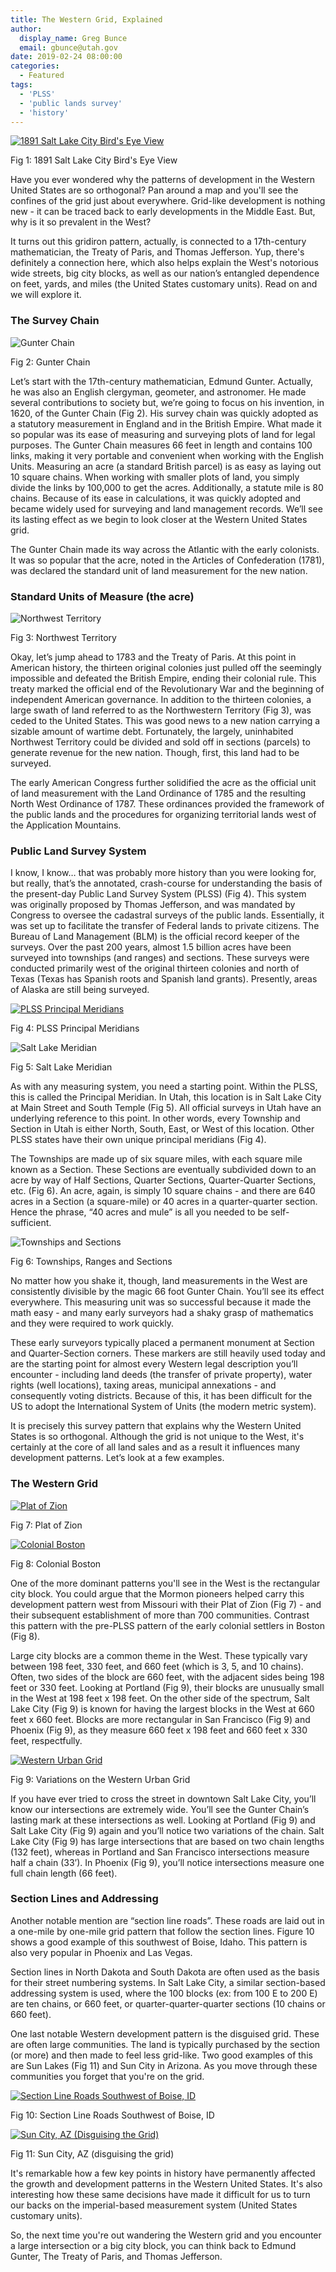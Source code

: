 ```yaml
---
title: The Western Grid, Explained
author:
  display_name: Greg Bunce
  email: gbunce@utah.gov
date: 2019-02-24 08:00:00
categories:
  - Featured
tags:
  - 'PLSS'
  - 'public lands survey'
  - 'history'
---
```

<div class="caption"><a href="/images/SaltLakeHistoric.jpg" title="click to see the full sized image"><img src="/images/SaltLakeHistoric_sm.jpg" alt="1891 Salt Lake City Bird's Eye View"></a><p class="caption-text">Fig 1: 1891 Salt Lake City Bird's Eye View</p></div>

Have you ever wondered why the patterns of development in the Western United States are so orthogonal?  Pan around a map and you'll see the confines of the grid just about everywhere.  Grid-like development is nothing new - it can be traced back to early developments in the Middle East.  But, why is it so prevalent in the West?

It turns out this gridiron pattern, actually, is connected to a 17th-century mathematician, the Treaty of Paris, and Thomas Jefferson.  Yup, there's definitely a connection here, which also helps explain the West's notorious wide streets, big city blocks, as well as our nation’s entangled dependence on feet, yards, and miles (the United States customary units). Read on and we will explore it.

### The Survey Chain
<!-- ![Gunter Chain]({{"/images/GunterChain.png" | prepend:site.baseurl}}){: .inline-text-left .outline} -->
<div class="caption"><img src="{{ "/images/GunterChain.png" | prepend: site.baseurl }}" alt="Gunter Chain" /><p class="caption-text">Fig 2: Gunter Chain</p></div>

Let’s start with the 17th-century mathematician, Edmund Gunter.  Actually, he was also an English clergyman, geometer, and astronomer.  He made several contributions to society but, we’re going to focus on his invention, in 1620, of the Gunter Chain (Fig 2).  His survey chain was quickly adopted as a statutory measurement in England and in the British Empire.  What made it so popular was its ease of measuring and surveying plots of land for legal purposes.  The Gunter Chain measures 66 feet in length and contains 100 links, making it very portable and convenient when working with the English Units.  Measuring an acre (a standard British parcel) is as easy as laying out 10 square chains.  When working with smaller plots of land, you simply divide the links by 100,000 to get the acres.  Additionally, a statute mile is 80 chains.  Because of its ease in calculations, it was quickly adopted and became widely used for surveying and land management records. We’ll see its lasting effect as we begin to look closer at the Western United States grid.

The Gunter Chain made its way across the Atlantic with the early colonists.  It was so popular that the acre, noted in the Articles of Confederation (1781), was declared the standard unit of land measurement for the new nation.

### Standard Units of Measure (the acre)
<div class="caption"><img src="{{ "/images/NorthwestTerritory.png" | prepend: site.baseurl }}" alt="Northwest Territory" /><p class="caption-text">Fig 3: Northwest Territory</p></div>

Okay, let’s jump ahead to 1783 and the Treaty of Paris.  At this point in American history, the thirteen original colonies just pulled off the seemingly impossible and defeated the British Empire, ending their colonial rule.  This treaty marked the official end of the Revolutionary War and the beginning of independent American governance.  In addition to the thirteen colonies, a large swath of land referred to as the Northwestern Territory (Fig 3), was ceded to the United States. This was good news to a new nation carrying a sizable amount of wartime debt.  Fortunately, the largely, uninhabited Northwest Territory could be divided and sold off in sections (parcels) to generate revenue for the new nation.  Though, first, this land had to be surveyed.

The early American Congress further solidified the acre as the official unit of land measurement with the Land Ordinance of 1785 and the resulting North West Ordinance of 1787.  These ordinances provided the framework of the public lands and the procedures for organizing territorial lands west of the Application Mountains.

### Public Land Survey System
I know, I know… that was probably more history than you were looking for, but really, that’s the annotated, crash-course for understanding the basis of the present-day Public Land Survey System (PLSS) (Fig 4).  This system was originally proposed by Thomas Jefferson, and was mandated by Congress to oversee the cadastral surveys of the public lands.  Essentially, it was set up to facilitate the transfer of Federal lands to private citizens.  The Bureau of Land Management (BLM) is the official record keeper of the surveys.  Over the past 200 years, almost 1.5 billion acres have been surveyed into townships (and ranges) and sections.  These surveys were conducted primarily west of the original thirteen colonies and north of Texas (Texas has Spanish roots and Spanish land grants).   Presently, areas of Alaska are still being surveyed.

<div class="caption"><a href="/images/principal_meridians.png" title="click to see the full sized image"><img src="/images/principal_meridians_sm.png" alt="PLSS Principal Meridians"></a>
<p class="caption-text">Fig 4: PLSS Principal Meridians</p></div>
<div class="caption"><img src="{{ "/images/salt_lake_meridian.png" | prepend: site.baseurl }}" alt="Salt Lake Meridian" /><p class="caption-text">Fig 5: Salt Lake Meridian</p></div>

As with any measuring system, you need a starting point.  Within the PLSS, this is called the Principal Meridian.  In Utah, this location is in Salt Lake City at Main Street and South Temple (Fig 5).  All official surveys in Utah have an underlying reference to this point.  In other words, every Township and Section in Utah is either North, South, East, or West of this location.  Other PLSS states have their own unique principal meridians (Fig 4).

The Townships are made up of six square miles, with each square mile known as a Section.  These Sections are eventually subdivided down to an acre by way of Half Sections, Quarter Sections, Quarter-Quarter Sections, etc. (Fig 6).  An acre, again, is simply 10 square chains - and there are 640 acres in a Section (a square-mile) or 40 acres in a quarter-quarter section.  Hence the phrase, “40 acres and mule” is all you needed to be self-sufficient.

<div class="caption"><img src="{{ "/images/townships_sections.png" | prepend: site.baseurl }}" alt="Townships and Sections" /><p class="caption-text">Fig 6: Townships, Ranges and Sections</p></div>

No matter how you shake it, though, land measurements in the West are consistently divisible by the magic 66 foot Gunter Chain.  You’ll see its effect everywhere.  This measuring unit was so successful because it made the math easy - and many early surveyors had a shaky grasp of mathematics and they were required to work quickly.

These early surveyors typically placed a permanent monument at Section and Quarter-Section corners.  These markers are still heavily used today and are the starting point for almost every Western legal description you’ll encounter - including land deeds (the transfer of private property), water rights (well locations), taxing areas, municipal annexations - and consequently voting districts.  Because of this, it has been difficult for the US to adopt the International System of Units (the modern metric system).

It is precisely this survey pattern that explains why the Western United States is so orthogonal.  Although the grid is not unique to the West, it's certainly at the core of all land sales and as a result it influences many development patterns.  Let’s look at a few examples.

### The Western Grid
<div style="display: block">
<div class="caption"><a href="/images/plat_of_zion.png" title="click to see the full sized image"><img src="/images/plat_of_zion_sm.png" alt="Plat of Zion"></a><p class="caption-text">Fig 7: Plat of Zion</p>
</div><div class="caption"><a href="/images/ColonialBoston.png" title="click to see the full sized image"><img src="/images/ColonialBoston_sm.png" alt="Colonial Boston"></a><p class="caption-text">Fig 8: Colonial Boston</p></div>
</div>

One of the more dominant patterns you'll see in the West is the rectangular city block. You could argue that the Mormon pioneers helped carry this development pattern west from Missouri with their Plat of Zion (Fig 7) - and their subsequent establishment of more than 700 communities.  Contrast this pattern with the pre-PLSS pattern of the early colonial settlers in Boston (Fig 8).

Large city blocks are a common theme in the West.  These typically vary between 198 feet, 330 feet, and 660 feet (which is 3, 5, and 10 chains).  Often, two sides of the block are 660 feet, with the adjacent sides being 198 feet or 330 feet.  Looking at Portland (Fig 9), their blocks are unusually small in the West at 198 feet x 198 feet.  On the other side of the spectrum, Salt Lake City (Fig 9) is known for having the largest blocks in the West at 660 feet x 660 feet.  Blocks are more rectangular in San Francisco (Fig 9) and Phoenix (Fig 9), as they measure 660 feet x 198 feet and 660 feet x 330 feet, respectfully.

<p class="text-center">
<div class="caption"><a href="/images/urban_grids.png" title="click to see the full sized image"><img src="/images/urban_grids_sm.png" alt="Western Urban Grid"></a><p class="caption-text">Fig 9: Variations on the Western Urban Grid</p></div>
</p>

If you have ever tried to cross the street in downtown Salt Lake City, you’ll know our intersections are extremely wide.  You’ll see the Gunter Chain’s lasting mark at these intersections as well.  Looking at Portland (Fig 9) and Salt Lake City (Fig 9) again and you’ll notice two variations of the chain.  Salt Lake City (Fig 9) has large intersections that are based on two chain lengths (132 feet), whereas in Portland and San Francisco intersections measure half a chain (33’).  In Phoenix (Fig 9), you’ll notice intersections measure one full chain length (66 feet).

### Section Lines and Addressing
Another notable mention are “section line roads”.  These roads are laid out in a one-mile by one-mile grid pattern that follow the section lines.  Figure 10 shows a good example of this southwest of Boise, Idaho.  This pattern is also very popular in Phoenix and Las Vegas.

Section lines in North Dakota and South Dakota are often used as the basis for their street numbering systems.  In Salt Lake City, a similar section-based addressing system is used, where the 100 blocks (ex: from 100 E to 200 E) are ten chains, or 660 feet, or quarter-quarter-quarter sections (10 chains or 660 feet).

One last notable Western development pattern is the disguised grid. These are often large communities.  The land is typically purchased by the section (or more) and then made to feel less grid-like.  Two good examples of this are Sun Lakes (Fig 11) and Sun City in Arizona. As you move through these communities you forget that you're on the grid.

<div class="caption"><a href="/images/SectionLineRoads.png" title="click to see the full sized image"><img src="/images/SectionLineRoads_sm.png" alt="Section Line Roads Southwest of Boise, ID"></a><p class="caption-text">Fig 10: Section Line Roads Southwest of Boise, ID</p></div>
<div class="caption"><a href="/images/SunLakes_grid.png" title="click to see the full sized image"><img src="/images/SunLakes_grid_sm.png" alt="Sun City, AZ (Disguising the Grid)"></a><p class="caption-text">Fig 11: Sun City, AZ (disguising the grid)</p></div>

It's remarkable how a few key points in history have permanently affected the growth and development patterns in the Western United States.  It's also interesting how these same decisions have made it difficult for us to turn our backs on the imperial-based measurement system (United States customary units).  

So, the next time you're out wandering the Western grid and you encounter a large intersection or a big city block, you can think back to Edmund Gunter, The Treaty of Paris, and Thomas Jefferson. 
